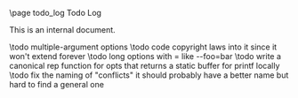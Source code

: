 \page todo_log Todo Log

This is an internal document.

\todo multiple-argument options
\todo code copyright laws into it since it won't extend forever
\todo long options with = like --foo=bar
\todo write a canonical rep function for opts that returns a static buffer for printf locally
\todo fix the naming of "conflicts" it should probably have a better name but hard to find a general one
